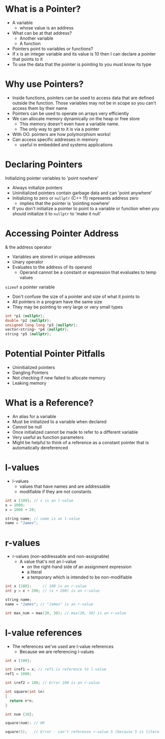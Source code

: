 # What is a Pointer?

- A variable
  - whose value is an address
- What can be at that address?
  - Another variable
  - A function
- Pointers point to variables or functions?
- If x is an integer variable and its value is 10 then I can declare a pointer that points to it
- To use the data that the pointer is pointing to you must know its type

# Why use Pointers?

- Inside functions, pointers can be used to access data that are defined outside the function.
  Those variables may not be in scope so you can't access them by their name
- Pointers can be used to operate on arrays very efficiently
- We can allocate memory dynamically on the heap or free store
  - This memory doesn't even have a variable name.
  - The only way to get to it is via a pointer
- With OO. pointers are how polymorphism works!
- Can access specific addresses in memory
  - useful in embedded and systems applications

# Declaring Pointers

Initializing pointer variables to 'point nowhere'

- Always initialize pointers
- Uninitialized pointers contain garbage data and can 'point anywhere'
- Initializing to zero or `nullptr` (C++ 11) represents address zero
  - implies that the pointer is 'pointing nowhere'
- If you don't initialize a pointer to point to a variable or function when you should
  initialize it to `nullptr` to 'make it null'

# Accessing Pointer Address

& the address operator

- Variables are stored in unique addresses
- Unary operator
- Evaluates to the address of its operand
  - Operand cannot be a constant or expression that evaluates to temp values

`sizeof` a pointer variable

- Don't confuse the size of a pointer and size of what it points to
- All pointers in a program have the same size
- They may be pointing to very large or very small types

```cpp
int *p1 {nullptr};
double *p2 {nullptr};
unsigned long long *p3 {nullptr};
vector<string> *p4 {nullptr};
string *p5 {nullptr};
```

# Potential Pointer Pitfalls

- Uninitialized pointers
- Dangling Pointers
- Not checking if new failed to allocate memory
- Leaking memory

# What is a Reference?

- An alias for a variable
- Must be initialized to a variable when declared
- Cannot be null
- Once initialized cannot be made to refer to a different variable
- Very useful as function parameters
- Might be helpful to think of a reference as a constant pointer that is automatically dereferenced

# l-values

- l-values
  - values that have names and are addressable
  - modifiable if they are not constants

```cpp
int x {100}; // x is an l-value
x = 1000;
x = 1000 + 20;

string name; // name is an l-value
name = "James";
```

# r-values

- r-values (non-addressable and non-assignable)
  - A value that's not an l-value
    - on the right-hand side of an assignment expression
    - a literal
    - a temporary which is intended to be non-modifiable

```cpp
int x {100};     // 100 is an r-value
int y = x + 200; // (x + 200) is an r-value

string name;
name = "James"; // "James" is an r-value

int max_num = max(20, 30); // max(20, 30) is an r-value
```

# l-value references

- The references we've used are l-value references
  - Because we are referencing l-values

```cpp
int x {100};

int &ref1 = x; // ref1 is reference to l-value
ref1 = 1000;

int &ref2 = 100; // Error 100 is an r-value
```

```cpp
int square(int &n)
{
  return n*n;
}

int num {10};

square(num); // OK

square(5);   // Error - can't reference r-value 5 (because 5 is literal)
```
